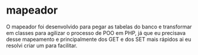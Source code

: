 # mapeador

O mapeador foi desenvolvido para pegar as tabelas do banco e transformar em classes para agilizar o processo de POO em PHP, já que eu precisava desse mapeamento e principalmente dos GET e dos SET mais rápidos ai eu resolvi criar um para facilitar.
